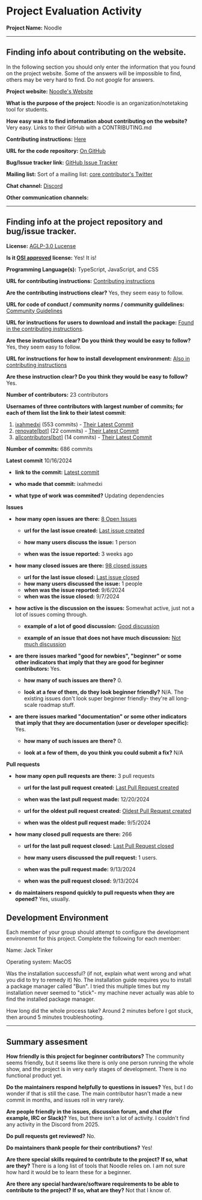 # Project Evaluation Activity



__Project Name:__  Noodle


---

## Finding info about contributing on the website.

In the following section you should only enter the information that you
found on the project website. Some of the answers will be impossible to find, others
may be very hard to find. Do not _google_ for answers.

__Project website:__ [Noodle's Website](https://noodle.run)


__What is the purpose of the project:__ Noodle is an organization/notetaking tool for students.


__How easy was it to find information about contributing on the website?__ Very easy. Links to their GitHub with a CONTRIBUTING.md


__Contributing instructions:__ [Here](https://github.com/noodle-run/noodle/blob/main/CONTRIBUTING.md) 

__URL for the code repository:__ [On GitHub](https://github.com/noodle-run/noodle/tree/main)

__Bug/Issue tracker link:__ [GitHub Issue Tracker](https://github.com/noodle-run/noodle/issues)

__Mailing list:__ Sort of a mailing list: [core contributor's Twitter](https://x.com/ixahmedxii)

__Chat channel:__ [Discord](https://discord.com/invite/ewKmQd8kYm)

__Other communication channels:__ 


---

## Finding info at the project repository and bug/issue tracker.

__License:__ [AGLP-3.0 Lucense](https://github.com/noodle-run/noodle/blob/main/LICENSE)

__Is it [OSI approved](https://opensource.org/licenses/alphabetical) license:__ Yes! It is!

__Programming Language(s):__ TypeScript, JavaScript, and CSS

__URL for contributing instructions:__ [Contributing instructions](https://github.com/noodle-run/noodle/blob/main/CONTRIBUTING.md)

__Are the contributing instructions clear?__ Yes, they seem easy to follow.


__URL for code of conduct / community norms / community guildelines:__ [Community Guidelines](https://github.com/noodle-run/noodle/blob/main/CODE_OF_CONDUCT.md)

__URL for instructions for users to download and install the package:__  [Found in the contributing instructions](https://github.com/noodle-run/noodle/blob/main/CONTRIBUTING.md). 


__Are these instructions clear? Do you think they would be easy to follow?__ Yes, they seem easy to follow.


__URL for instructions for how to install development environment:__ [Also in contributing instructions](https://github.com/noodle-run/noodle/blob/main/CONTRIBUTING.md)


__Are these instruction clear? Do you think they would be easy to follow?__ Yes.


__Number of contributors:__ 23 contributors


__Usernames of three contributors with largest number of commits; for
each of them list the link to their latest commit__:

1. [ixahmedxi](https://github.com/ixahmedxi) (553 commits) - [Their Latest Commit](https://github.com/noodle-run/noodle/commit/4e26fb7c990ccccce203f1c30f79126ef1bfbcaa)
1. [renovate\[bot\]](https://github.com/apps/renovate) (22 commits) - [Their Latest Commit](https://github.com/noodle-run/noodle/commit/5650f7a4e75b7bd11beca0baba826b26284dc0a2)
1. [allcontributors\[bot\]](https://github.com/apps/allcontributors) (14 commits) - [Their Latest Commit](https://github.com/noodle-run/noodle/commit/ef1d97babeb517e3b1bc4b1961cd65875b2fd32e)


__Number of commits:__ 686 commits

__Latest commit__ 10/16/2024

- __link to the commit:__ [Latest commit](https://github.com/noodle-run/noodle/commit/4e26fb7c990ccccce203f1c30f79126ef1bfbcaa)

- __who made that commit:__ ixahmedxi

- __what type of work was commited?__ Updating dependencies


__Issues__

- __how many open issues are there:__ [8 Open Issues](https://github.com/noodle-run/noodle/issues)

    - __url for the last issue created:__ [Last issue created](https://github.com/noodle-run/noodle/issues/391)

    - __how many users discuss the issue:__ 1 person
    
    - __when was the issue reported:__ 3 weeks ago
    

- __how many closed issues are there:__ [98 closed issues](https://github.com/noodle-run/noodle/issues?q=is%3Aissue%20state%3Aclosed)
    - __url for the last issue closed:__ [Last issue closed](https://github.com/noodle-run/noodle/issues/382)
    - __how many users discussed the issue:__ 1 people
    - __when was the issue reported:__ 9/6/2024
    - __when was the issue closed:__ 9/7/2024

- __how active is the discussion on the issues:__ Somewhat active, just not a lot of issues coming through.

    - __example of a lot of good discussion:__ [Good discussion](https://github.com/noodle-run/noodle/issues/370)
    
    - __example of an issue that does not have much discussion:__ [Not much discussion](https://github.com/noodle-run/noodle/issues/363)



- __are there issues marked "good for newbies", "beginner" or some other indicators that imply that they are good for beginner contributors:__ Yes.

    - __how many of such issues are there?__ 0.
    
    - __look at a few of them, do they look beginner friendly?__ N/A. The existing issues don't look super beginner friendly- they're all long-scale roadmap stuff.



- __are there issues marked "documentation" or some other indicators that imply that they are documentation (user or developer specific):__ Yes.

    - __how many of such issues are there?__ 0.
    
    - __look at a few of them, do you think you could submit a fix?__ N/A



__Pull requests__

- __how many open pull requests are there:__ 3 pull requests

    - __url for the last pull request created:__ [Last Pull Request created](https://github.com/noodle-run/noodle/pull/389)
    
    - __when was the last pull request made:__ 12/20/2024

    - __url for the oldest pull request created:__ [Oldest Pull Request created](https://github.com/noodle-run/noodle/pull/377)
    
    - __when was the oldest pull request made:__ 9/5/2024

- __how many closed pull requests are there:__ 266

    - __url for the last pull request closed:__ [Last Pull Request closed](https://github.com/noodle-run/noodle/pull/386)
    
    - __how many users discussed the pull request:__ 1 users.
    
    - __when was the pull request made:__  9/13/2024
    
    - __when was the pull request closed:__ 9/13/2024
    

- __do maintainers respond quickly to pull requests when they are opened?__ Yes, usually.


## Development Environment 

Each member of your group should attempt to configure the development environemnt 
for this project. Complete the following for each member:

Name: Jack Tinker

Operating system: MacOS

Was the installation successful? (if not, explain what went wrong and 
what you did to try to remedy it) No. The installation guide requires you to install a package manager called "Bun". I tried this multiple times but my installation never seemed to "stick"- my machine never actually was able to find the installed package manager.

How long did the whole process take? Around 2 minutes before I got stuck, then around 5 minutes troubleshooting.


---


## Summary assesment
__How friendly is this project for beginner contributors?__
The community seems friendly, but it seems like there is only one person running the whole show, and the project is in very early stages of development. There is no functional product yet.


__Do the maintainers respond helpfully to questions in issues?__
Yes, but I do wonder if that is still the case. The main contributor hasn't made a new commit in months, and issues roll in very rarely.


__Are people friendly in the issues, discussion forum, and chat (for example, IRC or Slack)?__
Yes, but there isn't a lot of activity. I couldn't find any activity in the Discord from 2025.



__Do pull requests get reviewed?__
No.


__Do maintainers thank people for their contributions?__
Yes!


__Are there special skills required to contribute to the project? If so, what are they?__
There is a long list of tools that Noodle relies on. I am not sure how hard it would be to learn these for a beginner.


__Are there any special hardware/software requirements to be able to contribute to the project? If so, what are they?__
Not that I know of.
